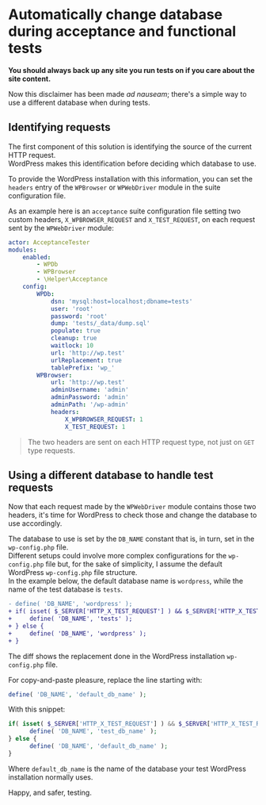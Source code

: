 # Automatically change database during acceptance and functional tests

**You should always back up any site you run tests on if you care about the site content.**

Now this disclaimer has been made *ad nauseam*; there's a simple way to use a different database when during tests.

## Identifying requests

The first component of this solution is identifying the source of the current HTTP request.  
WordPress makes this identification before deciding which database to use.  

To provide the WordPress installation with this information, you can set the `headers` entry of the `WPBrowser` or `WPWebDriver` module in the suite configuration file.

As an example here is an `acceptance` suite configuration file setting two custom headers, `X_WPBROWSER_REQUEST` and `X_TEST_REQUEST`, on each request sent by the `WPWebDriver` module:

```yaml
actor: AcceptanceTester
modules:
    enabled:
        - WPDb
        - WPBrowser
        - \Helper\Acceptance
    config:
        WPDb:
            dsn: 'mysql:host=localhost;dbname=tests'
            user: 'root'
            password: 'root'
            dump: 'tests/_data/dump.sql'
            populate: true
            cleanup: true
            waitlock: 10
            url: 'http://wp.test'
            urlReplacement: true
            tablePrefix: 'wp_'
        WPBrowser:
            url: 'http://wp.test'
            adminUsername: 'admin'
            adminPassword: 'admin'
            adminPath: '/wp-admin'
            headers:
                X_WPBROWSER_REQUEST: 1
                X_TEST_REQUEST: 1
```

> The two headers are sent on each HTTP request type, not just on `GET` type requests.

## Using a different database to handle test requests

Now that each request made by the `WPWebDriver` module contains those two headers, it's time for WordPress to check those and change the database to use accordingly.

The database to use is set by the `DB_NAME` constant that is, in turn, set in the `wp-config.php` file.  
Different setups could involve more complex configurations for the `wp-config.php` file but, for the sake of simplicity, I assume the default WordPress `wp-config.php` file structure.  
In the example below, the default database name is `wordpress`, while the name of the test database is `tests`.

```diff
- define( 'DB_NAME', 'wordpress' );
+ if( isset( $_SERVER['HTTP_X_TEST_REQUEST'] ) && $_SERVER['HTTP_X_TEST_REQUEST'] ) {
+     define( 'DB_NAME', 'tests' );
+ } else {
+     define( 'DB_NAME', 'wordpress' );
+ }
```

The diff shows the replacement done in the WordPress installation `wp-config.php` file.

For copy-and-paste pleasure, replace the line starting with:

```php
define( 'DB_NAME', 'default_db_name' );
```

With this snippet:

```php
if( isset( $_SERVER['HTTP_X_TEST_REQUEST'] ) && $_SERVER['HTTP_X_TEST_REQUEST'] ) {
      define( 'DB_NAME', 'test_db_name' );
} else {
      define( 'DB_NAME', 'default_db_name' );
}
```

Where `default_db_name` is the name of the database your test WordPress installation normally uses.

Happy, and safer, testing.
